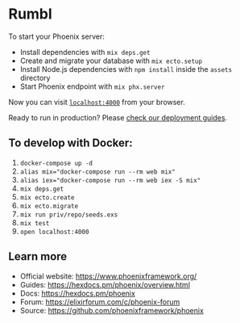 # Rumbl

To start your Phoenix server:

  * Install dependencies with `mix deps.get`
  * Create and migrate your database with `mix ecto.setup`
  * Install Node.js dependencies with `npm install` inside the `assets` directory
  * Start Phoenix endpoint with `mix phx.server`

Now you can visit [`localhost:4000`](http://localhost:4000) from your browser.

Ready to run in production? Please [check our deployment guides](https://hexdocs.pm/phoenix/deployment.html).

## To develop with Docker:

1. `docker-compose up -d`
1. `alias mix="docker-compose run --rm web mix"`
1. `alias iex="docker-compose run --rm web iex -S mix"`
1. `mix deps.get`
1. `mix ecto.create`
1. `mix ecto.migrate`
1. `mix run priv/repo/seeds.exs`
1. `mix test`
1. `open localhost:4000`

## Learn more

  * Official website: https://www.phoenixframework.org/
  * Guides: https://hexdocs.pm/phoenix/overview.html
  * Docs: https://hexdocs.pm/phoenix
  * Forum: https://elixirforum.com/c/phoenix-forum
  * Source: https://github.com/phoenixframework/phoenix
